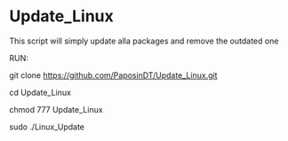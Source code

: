 # Update_Linux
This script will simply update alla packages and remove the outdated one

RUN:

git clone https://github.com/PaposinDT/Update_Linux.git

cd Update_Linux

chmod 777 Update_Linux

sudo ./Linux_Update

